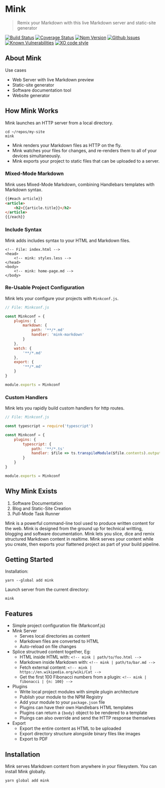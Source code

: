 # Mink

> Remix your Markdown with this live Markdown server and static-site generator

[![Build Status](https://travis-ci.com/minkjs/mink.svg?token=qoHuwCLMzrVokCyqzWgj&branch=master)](https://travis-ci.com/minkjs/mink)
[![Coverage Status](https://coveralls.io/repos/github/minkjs/mink/badge.svg?branch=master&t=Z79OeA)](https://coveralls.io/github/minkjs/mink?branch=master)
[![Npm Version](https://img.shields.io/npm/v/mink.svg)](https://www.npmjs.com/package/mink)
[![Github Issues](https://img.shields.io/github/issues/minkjs/mink.svg)](https://github.com/minkjs/mink/issues)
[![Known Vulnerabilities](https://snyk.io/test/github/minkjs/mink/badge.svg)](https://snyk.io/test/github/minkjs/mink)
[![XO code style](https://img.shields.io/badge/code_style-XO-5ed9c7.svg)](https://github.com/sindresorhus/xo)

## About Mink

Use cases

- Web Server with live Markdown preview
- Static-site generator
- Software documentation tool
- Website generator

## How Mink Works

Mink launches an HTTP server from a local directory.

```shell
cd ~/repos/my-site
mink
```


- Mink renders your Markdown files as HTTP on the fly.
- Mink watches your files for changes, and re-renders them to all of your devices simultaneously.
- Mink exports your project to static files that can be uploaded to a server.

### Mixed-Mode Markdown

Mink uses Mixed-Mode Markdown, combining Handlebars templates with Markdown syntax.

```html
{{#each article}}
<article>
    <h2>{{article.title}}</h2>
</article>
{{/each}}
```

### Include Syntax

Mink adds includes syntax to your HTML and Markdown files.

```
<!-- File: index.html -->
<head>
	<!-- mink: styles.less -->
</head>
<body>
	<!-- mink: home-page.md -->
</body>
```

### Re-Usable Project Configuration

Mink lets your configure your projects with `Minkconf.js`.

```javascript
// File: Minkconf.js

const Minkconf = {
	plugins: {
		markdown: {
			path: '**/*.md'
			handler: 'mink-markdown'
		}
	},
	watch: {
		'**/*.md'
	},
	export: {
		'**/*.md'
	}
}

module.exports = Minkconf
```

### Custom Handlers

Mink lets you rapidly build custom handlers for http routes.


```javascript
// File: Minkconf.js

const typescript = require('typescript')

const Minkconf = {
	plugins: {
		typescript: {
			path: '**/*.ts'
			handler: $file => ts.transpileModule($file.contents).outputText
		}
	}
}

module.exports = Minkconf
```



## Why Mink Exists

1. Software Documentation
1. Blog and Static-Site Creation
1. Pull-Mode Task Runner

Mink is a powerful command-line tool used to produce written content for the web. Mink is designed from the ground up for technical writting, blogging and software documentation. Mink lets you slice, dice and remix structured Markdown content in realtime. Mink serves your content while you create, then exports your flattened project as part of your build pipeline.



## Getting Started

Installation:

```shell
yarn --global add mink
```

Launch server from the current directory:

```shell
mink
```



## Features

- Simple project configuration file (Markconf.js)
- Mink Server
	+ Serves local directories as content
	+ Markdown files are converted to HTML
	+ Auto-reload on file changes
- Splice structrued content together, Eg:
	+ HTML inside HTML with: `<!-- mink | path/to/foo.html -->`
	+ Markdown inside Markdown with: `<!-- mink | path/to/bar.md -->`
	+ Fetch external content:  `<!-- mink | https://en.wikipedia.org/wiki/Cat -->`
	+ Get the first 100 Fibonacci numbers from a plugin:  `<!-- mink | fibonacci | {n: 100} -->`
- Plugins
	+ Write local project modules with simple plugin architecture
	+ Publish your module to the NPM Registry
	+ Add your module to your `package.json` file
	+ Plugins can have their own Handlebars HTML templates
	+ Plugins can return a `{body}` object to be rendered to a template
	+ Pluings can also override and send the HTTP response themselves
- Export
	+ Export the entire content as HTML to be uploaded
	+ Export directory structure alongside binary files like images
	+ Export to PDF

## Installation

Mink serves Markdown content from anywhere in your filesystem. You can install Mink globally.

```shell
yarn global add mink
```

